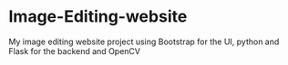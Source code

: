# Image-Editing-website
My image editing website project using Bootstrap for the UI, python and Flask for the backend and OpenCV 
